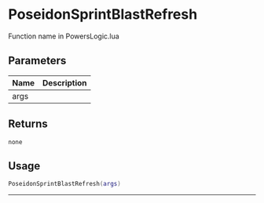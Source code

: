 # PoseidonSprintBlastRefresh

Function name in PowersLogic.lua

## Parameters

| Name | Description |
| ---- | ----------- |
| args |             |

## Returns

`none`

## Usage

```lua
PoseidonSprintBlastRefresh(args)
```

---

